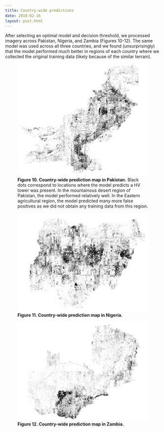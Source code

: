 ```yaml
---
title: Country-wide predictions
date: 2018-02-16
layout: post.html
---
```


After selecting an optimal model and decision threshold, we processed imagery across Pakistan, Nigeria, and Zambia (Figures 10-12). The same model was used across all three countries, and we found (unsurprisingly) that the model performed much better in regions of each country where we collected the original training data (likely because of the similar terrain).

<figure class="align-center">
  <img src="/assets/graphics/content/results_plots/ml_output_pakistan_2.png" alt="Pakistan country-wide HV tower prediction" />
  <figcaption><b>Figure 10. Country-wide prediction map in Pakistan.</b> Black dots correspond to locations where the model predicts a HV tower was present. In the mountainous desert region of Pakistan, the model performed relatively well. In the Eastern agricultural region, the model predicted many more false positives as we did not obtain any training data from this region.</figcaption>
</figure>

<figure class="align-center">
  <img src="/assets/graphics/content/results_plots/ml_output_nigeria_1.png" alt="Nigeria country-wide HV tower prediction" />
  <figcaption><b>Figure 11. Country-wide prediction map in Nigeria.</b></figcaption>
</figure>

<figure class="align-center">
  <img src="/assets/graphics/content/results_plots/ml_output_zambia_1.png" alt="Zambia country-wide HV tower prediction" />
  <figcaption><b>Figure 12. Country-wide prediction map in Zambia.</b></figcaption>
</figure>
